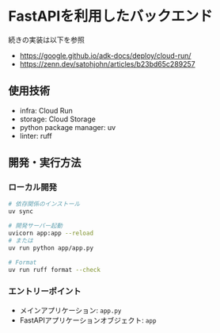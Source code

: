 # FastAPIを利用したバックエンド

続きの実装は以下を参照

- https://google.github.io/adk-docs/deploy/cloud-run/
- https://zenn.dev/satohjohn/articles/b23bd65c289257

## 使用技術

- infra: Cloud Run
- storage: Cloud Storage
- python package manager: uv
- linter: ruff

## 開発・実行方法

### ローカル開発
```bash
# 依存関係のインストール
uv sync

# 開発サーバー起動
uvicorn app:app --reload
# または
uv run python app/app.py

# Format
uv run ruff format --check
```

### エントリーポイント
- メインアプリケーション: `app.py`
- FastAPIアプリケーションオブジェクト: `app`